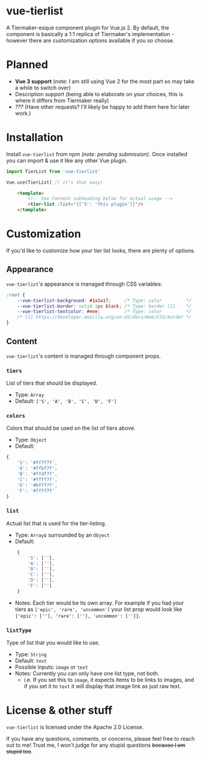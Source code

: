 # vue-tierlist

A Tiermaker-esque component plugin for Vue.js 2. By default, the component is basically a 1:1 replica of Tiermaker's implementation - however there are customization options available if you so choose.

# Planned
- **Vue 3 support** (note: I am still using Vue 2 for the most part so may take a while to switch over)
- Description support (being able to elaborate on your choices, this is where it differs from Tiermaker really)
- *???* (Have other requests? I'll likely be happy to add them here for later work.)

# Installation

Install `vue-tierlist` from npm *(note: pending submission)*. Once installed you can import & use it like any other Vue plugin.

```js
import TierList from 'vue-tierlist'

Vue.use(TierList) // it's that easy!
```

```html
    <template>
        <!-- See Content subheading below for actual usage -->
        <tier-list :list="{['S': 'this plugin']}"/>
    </template>
```

# Customization

If you'd like to customize how your tier list looks, there are plenty of options.

## Appearance
`vue-tierlist`'s appearance is managed through CSS variables:
```css
:root {
    --vue-tierlist-background: #1a1a17;     /* Type: color         */
    --vue-tierlist-border: solid 1px black; /* Type: border [1]    */
    --vue-tierlist-textcolor: #eee;         /* Type: color         */
    /* [1] https://developer.mozilla.org/en-US/docs/Web/CSS/border */
}
```

## Content
`vue-tierlist`'s content is managed through component props.

### `tiers`
List of tiers that should be displayed.
- Type: `Array`
- Default: `['S', 'A', 'B', 'C', 'D', 'F']`

### `colors`
Colors that should be used on the list of tiers above.
- Type: `Object`
- Default:
```js
{
    'S': '#ff7f7f',
    'A': '#ffbf7f',
    'B': '#ffdf7f',
    'C': '#ffff7f',
    'D': '#bfff7f',
    'F': '#7fff7f'
}
```

### `list`
Actual list that is used for the tier-listing.
- Type: `Array`s surrounded by an `Object`
- Default: 
```js
    {
        'S': [''],
        'A': [''],
        'B': [''],
        'C': [''],
        'D': [''],
        'F': ['']
    }
```
- Notes: Each tier would be its own array. For example if you had your tiers as `['epic', 'rare', 'uncommon']` your list prop would look like `{'epic': [''], 'rare': [''], 'uncommon': ['']}`.

### `listType`
Type of list that you would like to use.
- Type: `String`
- Default: `text`
- Possible inputs: `image` or `text`
- Notes: Currently you can only have one list type, not both.
  - i.e. If you set this to `image`, it expects items to be links to images, and if you set it to `text` it will display that image link as just raw text.
# License & other stuff
`vue-tierlist` is licensed under the Apache 2.0 License.

If you have any questions, comments, or concerns, please feel free to reach out to me! Trust me, I won't judge for any stupid questions ~~because I am stupid too~~.
